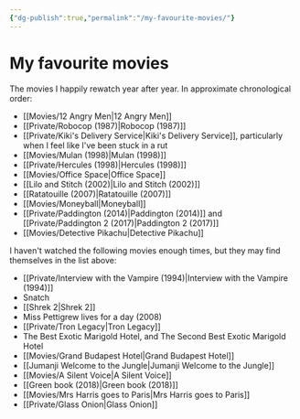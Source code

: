 ```yaml
---
{"dg-publish":true,"permalink":"/my-favourite-movies/"}
---
```



# My favourite movies

The movies I happily rewatch year after year. In approximate chronological order:

- [[Movies/12 Angry Men\|12 Angry Men]]
- [[Private/Robocop (1987)\|Robocop (1987)]]
- [[Private/Kiki's Delivery Service\|Kiki's Delivery Service]], particularly when I feel like I've been stuck in a rut
- [[Movies/Mulan (1998)\|Mulan (1998)]]
- [[Private/Hercules (1998)\|Hercules (1998)]]
- [[Movies/Office Space\|Office Space]]
- [[Lilo and Stitch (2002)\|Lilo and Stitch (2002)]]
- [[Ratatouille (2007)\|Ratatouille (2007)]]
- [[Movies/Moneyball\|Moneyball]]
- [[Private/Paddington (2014)\|Paddington (2014)]] and [[Private/Paddington 2  (2017)\|Paddington 2  (2017)]]
- [[Movies/Detective Pikachu\|Detective Pikachu]]

I haven't watched the following movies enough times, but they may find themselves in the list above:

- [[Private/Interview with the Vampire (1994)\|Interview with the Vampire (1994)]]
- Snatch
- [[Shrek 2\|Shrek 2]]
- Miss Pettigrew lives for a day (2008)
- [[Private/Tron Legacy\|Tron Legacy]]
- The Best Exotic Marigold Hotel, and The Second Best Exotic Marigold Hotel
- [[Movies/Grand Budapest Hotel\|Grand Budapest Hotel]]
- [[Jumanji Welcome to the Jungle\|Jumanji Welcome to the Jungle]]
- [[Movies/A Silent Voice\|A Silent Voice]]
- [[Green book (2018)\|Green book (2018)]]
- [[Movies/Mrs Harris goes to Paris\|Mrs Harris goes to Paris]]
- [[Private/Glass Onion\|Glass Onion]]
